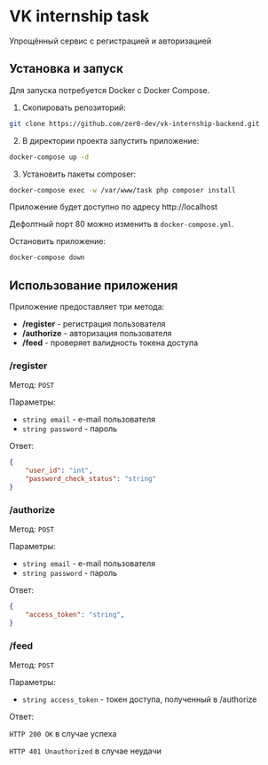 # VK internship task

Упрощённый сервис с регистрацией и авторизацией

## Установка и запуск

Для запуска потребуется Docker с Docker Compose.

1. Скопировать репозиторий:
```bash
git clone https://github.com/zer0-dev/vk-internship-backend.git
```

2. В директории проекта запустить приложение:
```bash
docker-compose up -d
```

3. Установить пакеты composer:
```bash
docker-compose exec -w /var/www/task php composer install
```

Приложение будет доступно по адресу http://localhost

Дефолтный порт 80 можно изменить в `docker-compose.yml`.

Остановить приложение:
```bash
docker-compose down
```

## Использование приложения

Приложение предоставляет три метода:
- **/register** - регистрация пользователя
- **/authorize** - авторизация пользователя
- **/feed** - проверяет валидность токена доступа

### /register

Метод: `POST`

Параметры:
- `string email` - e-mail пользователя
- `string password` - пароль

Ответ:
```json
{
    "user_id": "int",
    "password_check_status": "string"
}
```

### /authorize

Метод: `POST`

Параметры:
- `string email` - e-mail пользователя
- `string password` - пароль

Ответ:
```json
{
    "access_token": "string",
}
```

### /feed

Метод: `POST`

Параметры:
- `string access_token` - токен доступа, полученный в /authorize

Ответ:

`HTTP 200 OK` в случае успеха

`HTTP 401 Unauthorized` в случае неудачи